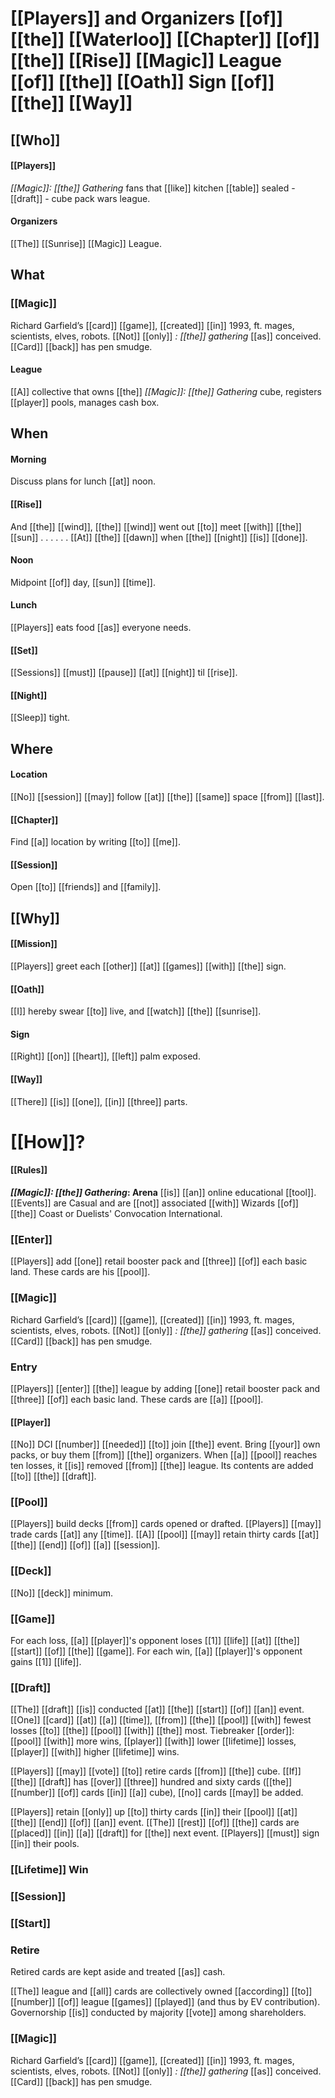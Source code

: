
# [[Players]] and Organizers [[of]] [[the]] [[Waterloo]] [[Chapter]] [[of]] [[the]] [[Rise]] [[Magic]] League [[of]] [[the]] [[Oath]] Sign [[of]] [[the]] [[Way]]

## [[Who]]

#### [[Players]]

*[[Magic]]: [[the]] Gathering* fans that [[like]] kitchen [[table]] sealed - [[draft]] - cube pack wars league.

#### Organizers

[[The]] [[Sunrise]] [[Magic]] League.

## What

### [[Magic]]

Richard Garfield’s [[card]] [[game]], [[created]] [[in]] 1993, ft. mages, scientists, elves, robots.
[[Not]] [[only]] *: [[the]] gathering* [[as]] conceived. [[Card]] [[back]] has pen smudge.

#### League

[[A]] collective that owns [[the]] *[[Magic]]: [[the]] Gathering* cube, registers [[player]] pools, manages cash box.

## When

#### Morning

Discuss plans for lunch [[at]] noon.

#### [[Rise]]

And [[the]] [[wind]], [[the]] [[wind]] went out [[to]] meet [[with]] [[the]] [[sun]] . . .
. . . [[At]] [[the]] [[dawn]] when [[the]] [[night]] [[is]] [[done]].

#### Noon

Midpoint [[of]] day, [[sun]] [[time]].

#### Lunch

[[Players]] eats food [[as]] everyone needs.

#### [[Set]]

[[Sessions]] [[must]] [[pause]] [[at]] [[night]] til [[rise]].

#### [[Night]]

[[Sleep]] tight.


## Where

#### Location

[[No]] [[session]] [[may]] follow [[at]] [[the]] [[same]] space [[from]] [[last]].

#### [[Chapter]]

Find [[a]] location by writing [[to]] [[me]].

#### [[Session]]

Open [[to]] [[friends]] and [[family]].


## [[Why]]

#### [[Mission]]

[[Players]] greet each [[other]] [[at]] [[games]] [[with]] [[the]] sign.

#### [[Oath]]

[[I]] hereby swear [[to]] live, and [[watch]] [[the]] [[sunrise]].

#### Sign

[[Right]] [[on]] [[heart]], [[left]] palm exposed.

#### [[Way]]

[[There]] [[is]] [[one]], [[in]] [[three]] parts.

# [[How]]?

#### [[Rules]]

***[[Magic]]: [[the]] Gathering*: Arena** [[is]] [[an]] online educational [[tool]]. [[Events]] are Casual and are [[not]] associated [[with]] Wizards [[of]] [[the]] Coast or Duelists' Convocation International.

### [[Enter]]

[[Players]] add [[one]] retail booster pack and [[three]] [[of]] each basic land.
These cards are his [[pool]].

### [[Magic]]

Richard Garfield’s [[card]] [[game]], [[created]] [[in]] 1993, ft. mages, scientists, elves, robots. [[Not]] [[only]] *: [[the]] gathering* [[as]] conceived. [[Card]] [[back]] has pen smudge. 

### Entry 

[[Players]] [[enter]] [[the]] league by adding [[one]] retail booster pack and [[three]] [[of]] each basic land. These cards are [[a]] [[pool]]. 

#### [[Player]]

[[No]] DCI [[number]] [[needed]] [[to]] join [[the]] event. Bring [[your]] own packs, or buy them [[from]] [[the]] organizers. When [[a]] [[pool]] reaches ten losses, it [[is]] removed [[from]] [[the]] league. Its contents are added [[to]] [[the]] [[draft]].

### [[Pool]] 

[[Players]] build decks [[from]] cards opened or drafted. [[Players]] [[may]] trade cards [[at]] any [[time]]. [[A]] [[pool]] [[may]] retain thirty cards [[at]] [[the]] [[end]] [[of]] [[a]] [[session]]. 

### [[Deck]] 

[[No]] [[deck]] minimum.

### [[Game]] 

For each loss, [[a]] [[player]]'s opponent loses [[1]] [[life]] [[at]] [[the]] [[start]] [[of]] [[the]] [[game]]. For each win, [[a]] [[player]]'s opponent gains [[1]] [[life]].

### [[Draft]]

[[The]] [[draft]] [[is]] conducted [[at]] [[the]] [[start]] [[of]] [[an]] event. [[One]] [[card]] [[at]] [[a]] [[time]], [[from]] [[the]] [[pool]] [[with]] fewest losses [[to]] [[the]] [[pool]] [[with]] [[the]] most. Tiebreaker [[order]]: [[pool]] [[with]] more wins, [[player]] [[with]] lower [[lifetime]] losses, [[player]] [[with]] higher [[lifetime]] wins.

[[Players]] [[may]] [[vote]] [[to]] retire cards [[from]] [[the]] cube. [[If]] [[the]] [[draft]] has [[over]] [[three]] hundred and sixty cards ([[the]] [[number]] [[of]] cards [[in]] [[a]] cube), [[no]] cards [[may]] be added. 

[[Players]] retain [[only]] up [[to]] thirty cards [[in]] their [[pool]] [[at]] [[the]] [[end]] [[of]] [[an]] event. [[The]] [[rest]] [[of]] [[the]] cards are [[placed]] [[in]] [[a]] [[draft]] for [[the]] next event. [[Players]] [[must]] sign [[in]] their pools.

### [[Lifetime]] Win

### [[Session]]

### [[Start]]

### Retire

Retired cards are kept aside and treated [[as]] cash.





[[The]] league and [[all]] cards are collectively owned [[according]] [[to]] [[number]] [[of]] league [[games]] [[played]] (and thus by EV contribution). Governorship [[is]] conducted by majority [[vote]] among shareholders.


### [[Magic]]

Richard Garfield’s [[card]] [[game]], [[created]] [[in]] 1993, ft. mages, scientists, elves, robots. [[Not]] [[only]] *: [[the]] gathering* [[as]] conceived. [[Card]] [[back]] has pen smudge. 